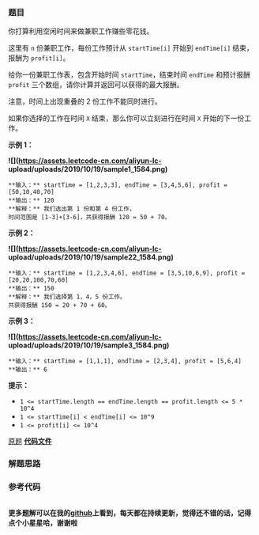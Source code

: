 ### 题目
你打算利用空闲时间来做兼职工作赚些零花钱。

这里有 `n` 份兼职工作，每份工作预计从 `startTime[i]` 开始到 `endTime[i]` 结束，报酬为 `profit[i]`。

给你一份兼职工作表，包含开始时间 `startTime`，结束时间 `endTime` 和预计报酬 `profit`
三个数组，请你计算并返回可以获得的最大报酬。

注意，时间上出现重叠的 2 份工作不能同时进行。

如果你选择的工作在时间 `X` 结束，那么你可以立刻进行在时间 `X` 开始的下一份工作。



**示例 1：**

**![](https://assets.leetcode-cn.com/aliyun-lc-
upload/uploads/2019/10/19/sample1_1584.png)**

    
    
    **输入：** startTime = [1,2,3,3], endTime = [3,4,5,6], profit = [50,10,40,70]
    **输出：** 120
    **解释：** 我们选出第 1 份和第 4 份工作， 
    时间范围是 [1-3]+[3-6]，共获得报酬 120 = 50 + 70。
    

**示例 2：**

**![](https://assets.leetcode-cn.com/aliyun-lc-
upload/uploads/2019/10/19/sample22_1584.png)**

    
    
    **输入：** startTime = [1,2,3,4,6], endTime = [3,5,10,6,9], profit = [20,20,100,70,60]
    **输出：** 150
    **解释：** 我们选择第 1，4，5 份工作。 
    共获得报酬 150 = 20 + 70 + 60。
    

**示例 3：**

**![](https://assets.leetcode-cn.com/aliyun-lc-
upload/uploads/2019/10/19/sample3_1584.png)**

    
    
    **输入：** startTime = [1,1,1], endTime = [2,3,4], profit = [5,6,4]
    **输出：** 6
    



**提示：**

  * `1 <= startTime.length == endTime.length == profit.length <= 5 * 10^4`
  * `1 <= startTime[i] < endTime[i] <= 10^9`
  * `1 <= profit[i] <= 10^4`

[原题](https://leetcode-cn.com/problems/maximum-profit-in-job-scheduling/)    **[代码文件]()**


### 解题思路




### 参考代码

```go


```




**更多题解可以在我的[github](https://github.com/LZH139/leetcode_Go)上看到，每天都在持续更新，觉得还不错的话，记得点个小星星哈，谢谢啦**
